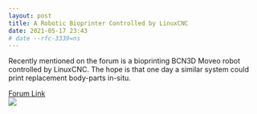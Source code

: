 ```yaml
---
layout: post
title: A Robotic Bioprinter Controlled by LinuxCNC
date: 2021-05-17 23:43
# date --rfc-3339=ns
---
```

Recently mentioned on the forum is a bioprinting BCN3D Moveo robot controlled by LinuxCNC. The hope is that one day a similar system could print
replacement body-parts in-situ. 
<div>
<a href="https://forum.linuxcnc.org/show-your-stuff/42574-a-linuxcnc-powered-bioprinting-robot#209203">Forum Link</a>
</div>
<img src="https://forum.linuxcnc.org/media/kunena/attachments/26336/robot.jpg"
  style="max-width: 380px; max-height: 380px">
